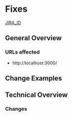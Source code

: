 # Fixes

[JIRA_ID](https://humandecode.atlassian.net/jira/software/c/projects/BDA/boards/25)

## General Overview

### URLs affected

- http://localhost:3000/

## Change Examples

## Technical Overview

### Changes
